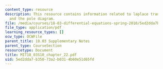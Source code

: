 ```yaml
---
content_type: resource
description: This resource contains information related to laplace transform technique
  and the pole diagram.
file: /media/courses/18-03-differential-equations-spring-2010/5ed2dda7b35073a2b0314b60e51d65fd_MIT18_03S10_chapter_22.pdf
file_type: application/pdf
learning_resource_types: []
ocw_type: OCWFile
parent_title: 18.03 Supplementary Notes
parent_type: CourseSection
resourcetype: Document
title: MIT18_03S10_chapter_22.pdf
uid: 5ed2dda7-b350-73a2-b031-4b60e51d65fd
---
```


